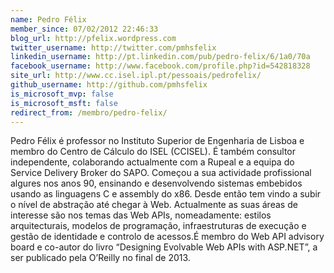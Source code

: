 ```yaml
---
name: Pedro Félix
member_since: 07/02/2012 22:46:33
blog_url: http://pfelix.wordpress.com
twitter_username: http://twitter.com/pmhsfelix
linkedin_username: http://pt.linkedin.com/pub/pedro-felix/6/1a0/70a
facebook_username: http://www.facebook.com/profile.php?id=542818328
site_url: http://www.cc.isel.ipl.pt/pessoais/pedrofelix/
github_username: http://github.com/pmhsfelix
is_microsoft_mvp: false
is_microsoft_msft: false
redirect_from: /membro/pedro-felix/
---
```

Pedro Félix é professor no Instituto Superior de Engenharia de Lisboa e membro do Centro de Cálculo do ISEL (CCISEL). É também consultor independente, colaborando actualmente com a Rupeal e a equipa do Service Delivery Broker do SAPO. 
Começou a sua actividade profissional algures nos anos 90, ensinando e desenvolvendo sistemas embebidos usando as linguagens C e assembly do x86. Desde então tem vindo a subir o nível de abstração até chegar à Web. Actualmente as suas áreas de interesse são nos temas das Web APIs, nomeadamente: estilos arquitecturais, modelos de programação, infraestruturas de execução e gestão de identidade e controlo de acessos.É membro do Web API advisory board e co-autor do livro “Designing Evolvable Web APIs with ASP.NET”, a ser publicado pela O’Reilly no final de 2013.